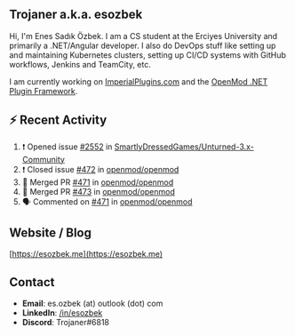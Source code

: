 ##  Trojaner a.k.a. esozbek
Hi, I'm Enes Sadık Özbek. I am a CS student at the Erciyes University and primarily a .NET/Angular developer. I also do DevOps stuff like setting up and maintaining Kubernetes clusters, setting up CI/CD systems with GitHub workflows, Jenkins and TeamCity, etc.

I am currently working on [ImperialPlugins.com](https://imperialplugins.com) and the [OpenMod .NET Plugin Framework](https://github.com/openmod/openmod). 

## :zap: Recent Activity

<!--START_SECTION:activity-->
1. ❗️ Opened issue [#2552](https://github.com/SmartlyDressedGames/Unturned-3.x-Community/issues/2552) in [SmartlyDressedGames/Unturned-3.x-Community](https://github.com/SmartlyDressedGames/Unturned-3.x-Community)
2. ❗️ Closed issue [#472](https://github.com/openmod/openmod/issues/472) in [openmod/openmod](https://github.com/openmod/openmod)
3. 🎉 Merged PR [#471](https://github.com/openmod/openmod/pull/471) in [openmod/openmod](https://github.com/openmod/openmod)
4. 🎉 Merged PR [#473](https://github.com/openmod/openmod/pull/473) in [openmod/openmod](https://github.com/openmod/openmod)
5. 🗣 Commented on [#471](https://github.com/openmod/openmod/issues/471) in [openmod/openmod](https://github.com/openmod/openmod)
<!--END_SECTION:activity-->

## Website / Blog
[https://esozbek.me](https://esozbek.me)

## Contact
- **Email**: es.ozbek (at) outlook (dot) com
- **LinkedIn**: [/in/esozbek](https://linkedin.com/in/esozbek)
- **Discord**: Trojaner#6818
